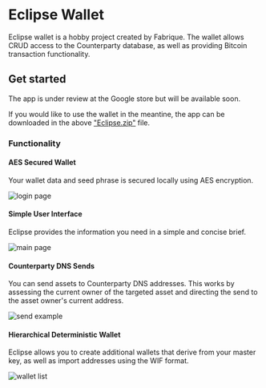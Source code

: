 # Eclipse Wallet

Eclipse wallet is a hobby project created by Fabrique.
The wallet allows CRUD access to the Counterparty database, as well as providing Bitcoin transaction functionality.

## Get started

The app is under review at the Google store but will be available soon.

If you would like to use the wallet in the meantine, the app can be downloaded in the above ["Eclipse.zip"](https://github.com/Hakkonen/Eclipse/blob/main/Eclipse.zip) file.

### Functionality

#### AES Secured Wallet

Your wallet data and seed phrase is secured locally using AES encryption.

![login page](https://i.imgur.com/tDUcuOF.png)

#### Simple User Interface

Eclipse provides the information you need in a simple and concise brief.

![main page](https://i.imgur.com/CmGhU0N.png)

#### Counterparty DNS Sends

You can send assets to Counterparty DNS addresses.
This works by assessing the current owner of the targeted asset and directing the send to the asset owner's current address.

![send example](https://i.imgur.com/XiMhsQo.png)

#### Hierarchical Deterministic Wallet

Eclipse allows you to create additional wallets that derive from your master key, as well as import addresses using the WIF format.

![wallet list](https://i.imgur.com/jpNjVdR.png)